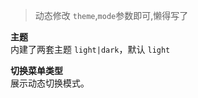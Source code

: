 > 动态修改 `theme`,`mode`参数即可,懒得写了   

**主题**   
内建了两套主题 `light|dark`，默认 `light`   

**切换菜单类型**   
展示动态切换模式。